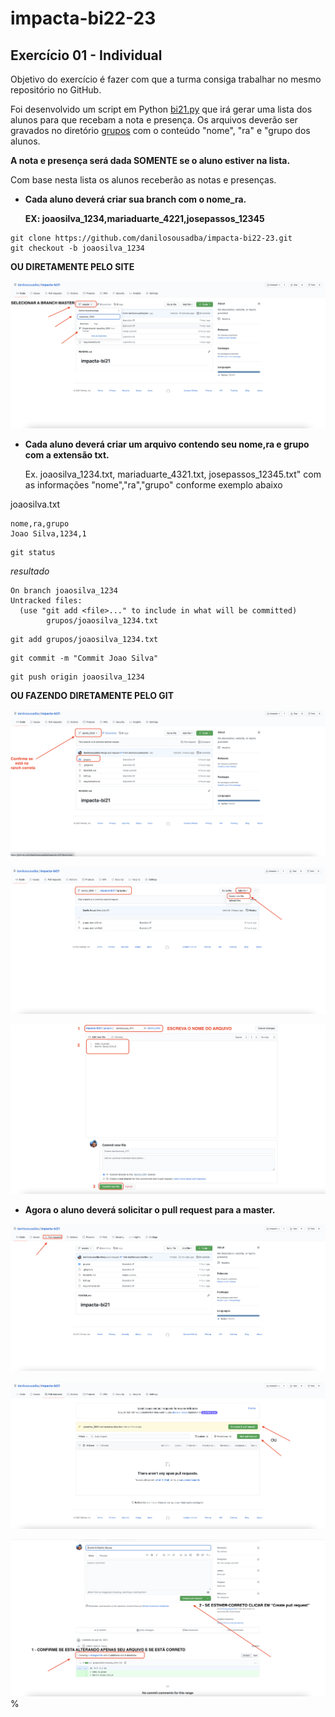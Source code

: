 # impacta-bi22-23

## Exercício 01 - Individual

Objetivo do exercício é fazer com que a turma consiga trabalhar no mesmo repositório no GitHub.

Foi desenvolvido um script em Python [bi21.py](bi21.py) que irá gerar uma lista dos alunos para que recebam a nota e presença. Os arquivos deverão ser gravados no diretório [grupos](grupos) com o conteúdo "nome", "ra" e "grupo dos alunos.

<b>A nota e presença será dada SOMENTE se o aluno estiver na lista.</b>

Com base nesta lista os alunos receberão as notas e presenças.

* <b>Cada aluno deverá criar sua branch com o nome_ra.

    EX: joaosilva_1234,mariaduarte_4221,josepassos_12345 </b>
```
git clone https://github.com/danilosousadba/impacta-bi22-23.git
git checkout -b joaosilva_1234
```
<b>OU DIRETAMENTE PELO SITE</b>

![images](images/newbranch.png)


* <b>Cada aluno deverá criar um arquivo contendo seu nome,ra e grupo com a extensão txt.</b>

  Ex. joaosilva_1234.txt, mariaduarte_4321.txt, josepassos_12345.txt" com as informações "nome","ra","grupo" conforme exemplo abaixo

joaosilva.txt
```
nome,ra,grupo
Joao Silva,1234,1
```

```
git status
```
<i>resultado</i>
```
On branch joaosilva_1234
Untracked files:
  (use "git add <file>..." to include in what will be committed)
        grupos/joaosilva_1234.txt
```


```
git add grupos/joaosilva_1234.txt
```

```
git commit -m "Commit Joao Silva"
```
```
git push origin joaosilva_1234
```
<b> OU FAZENDO DIRETAMENTE PELO GIT</b>

![images](images/addfile.png)

![images](images/addfile1.png)

![images](images/addfile2.png)



* <b>Agora o aluno deverá solicitar o pull request para a master.</b>

![images](images/newpullrequest.png)

![images](images/newpullrequest1.png)

![images](images/newpullrequest2.png)%
